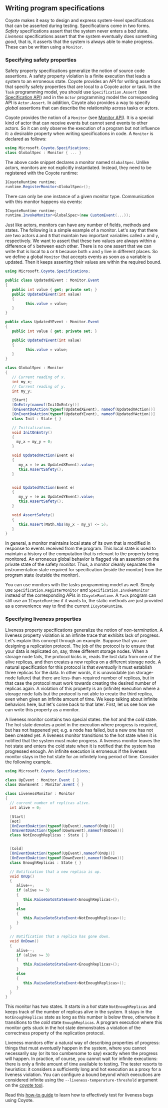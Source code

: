 ## Writing program specifications

Coyote makes it easy to design and express system-level specifications that can be asserted during
testing. Specifications come in two forms. _Safety_ specifications assert that the system never
enters a _bad_ state. _Liveness_ specifications assert that the system eventually does something
_good_, that is, it asserts that the system is always able to make progress. These can be written
using a `Monitor`.

### Specifying safety properties

Safety property specifications generalize the notion of source code assertions. A safety property
violation is a finite execution that leads a system to an erroneous state. Coyote provides an API
for writing assertions that specify safety properties that are local to a Coyote actor or task. In
the `Task` programming model, you should use `Specification.Assert` (see [Specification
API](../ref/Microsoft.Coyote.Specifications/Specification.md)) and in the `Actor` programming model
the corresponding API is `Actor.Assert`. In addition, Coyote also provides a way to specify
_global_ assertions that can describe the relationship across tasks or actors.

Coyote provides the notion of a `Monitor` (see [Monitor
API](../ref/Microsoft.Coyote.Specifications/Monitor.md)). It is a special kind of actor that
can receive events but cannot send events to other actors. So it can only observe the execution of
a program but not influence it: a desirable property when writing specifications in code. A
`Monitor` is declared as follows:

```csharp
using Microsoft.Coyote.Specifications;
class GlobalSpec : Monitor { ... }
```

The above code snippet declares a monitor named `GlobalSpec`. Unlike actors, monitors are not
explicitly instantiated. Instead, they need to be registered with the Coyote runtime:

```csharp
ICoyoteRuntime runtime;
runtime.RegisterMonitor<GlobalSpec>();
```

There can only be one instance of a given monitor type. Communication with this monitor happens via
events:

```csharp
ICoyoteRuntime runtime;
runtime.InvokeMonitor<GlobalSpec>(new CustomEvent(...));
```

Just like actors, monitors can have any number of fields, methods and states. The following is a
simple example of a monitor. Let's say that there are two actors `A` and `B` that maintain two
important variables called `x` and `y`, respectively. We want to assert that these two values are
always within a difference of `5` between each other. There is no one assert that we can write that
is local to `A` or `B` because both `x` and `y` live in different places. So we define a global
`Monitor` that accepts events as soon as a variable is updated. Then it keeps asserting their values
are within the required bound.

```csharp
using Microsoft.Coyote.Specifications;

public class UpdatedXEvent : Monitor.Event
{
   public int value { get; private set; }
   public UpdatedXEvent(int value)
   {
         this.value = value;
   }
}

public class UpdatedYEvent : Monitor.Event
{
   public int value { get; private set; }

   public UpdatedYEvent(int value)
   {
         this.value = value;
   }
}

class GlobalSpec : Monitor
{
   // Current reading of x.
   int my_x;
   // Current reading of y.
   int my_y;

   [Start]
   [OnEntry(nameof(InitOnEntry))]
   [OnEventDoAction(typeof(UpdatedXEvent), nameof(UpdatedXAction))]
   [OnEventDoAction(typeof(UpdatedYEvent), nameof(UpdatedYAction))]
   class Init : State { }

   // Initialization.
   void InitOnEntry()
   {
     my_x = my_y = 0;
   }

   void UpdatedXAction(Event e)
   {
      my_x = (e as UpdatedXEvent).value;
      this.AssertSafety();
   }


   void UpdatedYAction(Event e)
   {
      my_y = (e as UpdatedYEvent).value;
      this.AssertSafety();
   }

   void AssertSafety()
   {
      this.Assert(Math.Abs(my_x - my_y) <= 5);
   }
}
```

In general, a monitor maintains local state of its own that is modified in response to events
received from the program. This local state is used to maintain a history of the computation that is
relevant to the property being monitored. An erroneous global behavior is flagged via an assertion
on the private state of the safety monitor. Thus, a monitor cleanly separates the instrumentation
state required for specification (inside the monitor) from the program state (outside the monitor).

You can use monitors with the tasks programming model as well. Simply use
`Specification.RegisterMonitor` and `Specification.InvokeMonitor` instead of the corresponding APIs
in `ICoyoteRuntime`.  A `Task` program can still use an `ICoyoteRuntime` if it wants to, the static
methods are just provided as a convenience way to find the current `ICoyoteRuntime`.

### Specifying liveness properties

Liveness property specifications generalize the notion of _non-termination_. A liveness property
violation is an infinite trace that exhibits lack of progress. Let's explain this concept through an
example. Suppose that you are designing a replication protocol. The job of the protocol is to ensure
that your data is replicated on, say, three different storage nodes. When a storage node fails, the
protocol kicks in, reads the lost data from one of the alive replicas, and then creates a new
replica on a different storage node. A natural specification for this protocol is that _eventually_
it must establish three replicas for the data. In other words, it is unavoidable (on storage-node
failure) that there are less-than-required number of replicas, but in that case the protocol must
work towards creating the desired number of replicas again. A violation of this property is an
(infinite) execution where a storage node fails but the protocol is not able to create the third
replica, even when given an infinite amount of time. We keep talking about infinite behaviors here,
but let's come back to that later. First, let us see how we can write this property as a monitor.

A liveness monitor contains two special states: the _hot_ and the _cold_ state. The hot state
denotes a point in the execution where progress is required, but has not happened yet; e.g. a node
has failed, but a new one has not been created yet. A liveness monitor transitions to the hot state
when it is notified that the system must make progress. A liveness monitor leaves the hot state and
enters the cold state when it is notified that the system has progressed enough. An infinite
execution is erroneous if the liveness monitor stays in the hot state for an infinitely long period
of time. Consider the following example.

```csharp
using Microsoft.Coyote.Specifications;

class UpEvent : Monitor.Event { }
class DownEvent : Monitor.Event { }

class LivenessMonitor : Monitor
{
  // current number of replicas alive.
  int alive = 0;

  [Start]
  [Hot]
  [OnEventDoAction(typeof(UpEvent),nameof(OnUp))]
  [OnEventDoAction(typeof(DownEvent),nameof(OnDown))]
  class NotEnoughReplicas : State { }


  [Cold]
  [OnEventDoAction(typeof(UpEvent),nameof(OnUp))]
  [OnEventDoAction(typeof(DownEvent),nameof(OnDown))]
  class EnoughReplicas : State { }

  // Notification that a new replica is up.
  void OnUp()
  {
     alive++;
     if (alive >= 3)
     {
        this.RaiseGotoStateEvent<EnoughReplicas>();
     }
     else
     {
        this.RaiseGotoStateEvent<NotEnoughReplicas>();
     }
  }

  // Notification that a replica has gone down.
  void OnDown()
  {
     alive--;
     if (alive >= 3)
     {
        this.RaiseGotoStateEvent<EnoughReplicas>();
     }
     else
     {
        this.RaiseGotoStateEvent<NotEnoughReplicas>();
     }
  }
}
```

This monitor has two states. It starts in a _hot_ state `NotEnoughReplicas` and keeps track of the
number of replicas alive in the system. It stays in the `NotEnoughReplicas` state as long as this
number is below three, otherwise it transitions to the _cold_ state `EnoughReplicas`. A program
execution where this monitor gets stuck in the hot state demonstrates a violation of the correctness
property of the replication protocol.

Liveness monitors offer a natural way of describing properties of progress: things that must
_eventually_ happen in the system, where you cannot necessarily say (or its too cumbersome to say)
exactly when the progress will happen. In practice, of course, you cannot wait for infinite
executions: there is only a finite amount of time available to testing. The tester resorts to
heuristics: it considers a sufficiently long and hot execution as a proxy for a liveness violation.
You can configure a bound beyond which executions are considered infinite using the
`--liveness-temperature-threshold` argument on the [coyote tool](../get-started/using-coyote.md).

Read this [how-to guide](../how-to/liveness-checking.md) to learn how to effectively test for
liveness bugs using Coyote.
